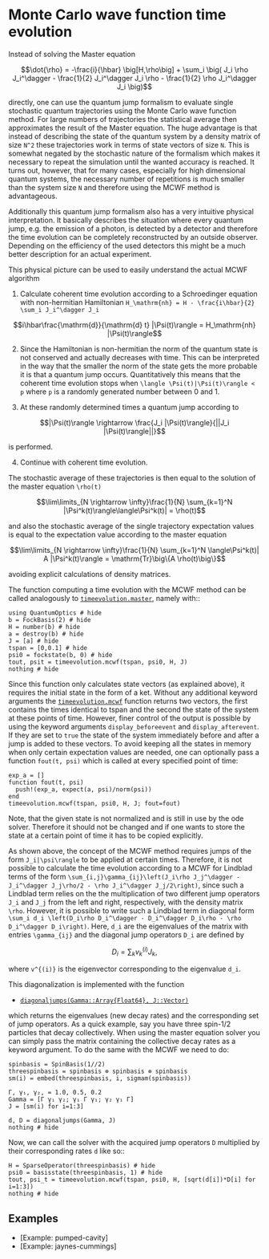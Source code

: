 # Monte Carlo wave function time evolution

Instead of solving the Master equation

```math
\dot{\rho} = -\frac{i}{\hbar} \big[H,\rho\big]
             + \sum_i \big(
                    J_i \rho J_i^\dagger
                    - \frac{1}{2} J_i^\dagger J_i \rho
                    - \frac{1}{2} \rho J_i^\dagger J_i
                \big)
```

directly, one can use the quantum jump formalism to evaluate single stochastic quantum trajectories using the Monte Carlo wave function method. For large numbers of trajectories the statistical average then approximates the result of the Master equation. The huge advantage is that instead of describing the state of the quantum system by a density matrix of size ``N^2`` these trajectories work in terms of state vectors of size ``N``. This is somewhat negated by the stochastic nature of the formalism which makes it necessary to repeat the simulation until the wanted accuracy is reached. It turns out, however, that for many cases, especially for high dimensional quantum systems, the necessary number of repetitions is much smaller than the system size ``N`` and therefore using the MCWF method is advantageous.

Additionally this quantum jump formalism also has a very intuitive physical interpretation. It basically describes the situation where every quantum jump, e.g. the emission of a photon, is detected by a detector and therefore the time evolution can be completely reconstructed by an outside observer. Depending on the efficiency of the used detectors this might be a much better description for an actual experiment.

This physical picture can be used to easily understand the actual MCWF algorithm

1. Calculate coherent time evolution according to a Schroedinger equation with non-hermitian Hamiltonian ``H_\mathrm{nh} = H - \frac{i\hbar}{2} \sum_i J_i^\dagger J_i``

```math
i\hbar\frac{\mathrm{d}}{\mathrm{d} t} |\Psi(t)\rangle = H_\mathrm{nh} |\Psi(t)\rangle
```

2. Since the Hamiltonian is non-hermitian the norm of the quantum state is not conserved and actually decreases with time. This can be interpreted in the way that the smaller the norm of the state gets the more probable it is that a quantum jump occurs. Quantitatively this means that the coherent time evolution stops when ``\langle \Psi(t)|\Psi(t)\rangle < p`` where ``p`` is a randomly generated number between 0 and 1.

3. At these randomly determined times a quantum jump according to

```math
|\Psi(t)\rangle \rightarrow \frac{J_i |\Psi(t)\rangle}{||J_i |\Psi(t)\rangle||}
```

  is performed.

4. Continue with coherent time evolution.

The stochastic average of these trajectories is then equal to the solution of the master equation ``\rho(t)``

```math
\lim\limits_{N \rightarrow \infty}\frac{1}{N} \sum_{k=1}^N |\Psi^k(t)\rangle\langle\Psi^k(t)| = \rho(t)
```

and also the stochastic average of the single trajectory expectation values is equal to the expectation value according to the master equation


```math
\lim\limits_{N \rightarrow \infty}\frac{1}{N} \sum_{k=1}^N \langle\Psi^k(t)| A |\Psi^k(t)\rangle = \mathrm{Tr}\big\{A \rho(t)\big\}
```

avoiding explicit calculations of density matrices.

The function computing a time evolution with the MCWF method can be called analogously to [`timeevolution.master`](@ref), namely with::

```@example mcwf
using QuantumOptics # hide
b = FockBasis(2) # hide
H = number(b) # hide
a = destroy(b) # hide
J = [a] # hide
tspan = [0,0.1] # hide
psi0 = fockstate(b, 0) # hide
tout, psit = timeevolution.mcwf(tspan, psi0, H, J)
nothing # hide
```

Since this function only calculates state vectors (as explained above), it requires the initial state in the form of a ket. Without any additional keyword arguments the [`timeevolution.mcwf`](@ref) function returns two vectors, the first contains the times identical to tspan and the second the state of the system at these points of time. However, finer control of the output is possible by using the keyword arguments `display_beforeevent` and `display_afterevent`. If they are set to `true` the state of the system immediately before and after a jump is added to these vectors. To avoid keeping all the states in memory when only certain expectation values are needed, one can optionally pass a function `fout(t, psi)` which is called at every specified point of time:

```@example mcwf
exp_a = []
function fout(t, psi)
  push!(exp_a, expect(a, psi)/norm(psi))
end
timeevolution.mcwf(tspan, psi0, H, J; fout=fout)
```

Note, that the given state is not normalized and is still in use by the ode solver. Therefore it should not be changed and if one wants to store the state at a certain point of time it has to be copied explicitly.

As shown above, the concept of the MCWF method requires jumps of the form ``J_i|\psi\rangle`` to be applied at certain times. Therefore, it is not possible to calculate the time evolution according to a MCWF for Lindblad terms of the form ``\sum_{i,j}\gamma_{ij}\left(J_i\rho J_j^\dagger - J_i^\dagger J_j\rho/2 - \rho J_i^\dagger J_j/2\right)``, since such a Lindblad term relies on the the multiplication of two different jump operators ``J_i`` and ``J_j`` from the left and right, respectively, with the density matrix ``\rho``. However, it is possible to write such a Lindblad term in diagonal form ``\sum_i d_i \left(D_i\rho D_i^\dagger - D_i^\dagger D_i\rho - \rho D_i^\dagger D_i\right)``. Here, ``d_i`` are the eigenvalues of the matrix with entries ``\gamma_{ij}`` and the diagonal jump operators ``D_i`` are defined by

```math
D_i = \sum_k v^{(i)}_k J_k,
```

where ``v^{(i)}`` is the eigenvector corresponding to the eigenvalue ``d_i``.

This diagonalization is implemented with the function

* [`diagonaljumps(Gamma::Array{Float64}, J::Vector)`](@ref)

which returns the eigenvalues (new decay rates) and the corresponding set of jump operators. As a quick example, say you have three spin-1/2 particles that decay collectively. When using the master equation solver you can simply pass the matrix containing the collective decay rates as a keyword argument. To do the same with the MCWF we need to do:

```@example mcwf
spinbasis = SpinBasis(1//2)
threespinbasis = spinbasis ⊗ spinbasis ⊗ spinbasis
sm(i) = embed(threespinbasis, i, sigmam(spinbasis))

Γ, γ₁, γ₂, = 1.0, 0.5, 0.2
Gamma = [Γ γ₁ γ₂; γ₁ Γ γ₁; γ₂ γ₁ Γ]
J = [sm(i) for i=1:3]

d, D = diagonaljumps(Gamma, J)
nothing # hide
```

Now, we can call the solver with the acquired jump operators `D` multiplied by their corresponding rates `d` like so::

```@example mcwf
H = SparseOperator(threespinbasis) # hide
psi0 = basisstate(threespinbasis, 1) # hide
tout, psi_t = timeevolution.mcwf(tspan, psi0, H, [sqrt(d[i])*D[i] for i=1:3])
nothing # hide
```

## Examples

* [Example: pumped-cavity]
* [Example: jaynes-cummings]
